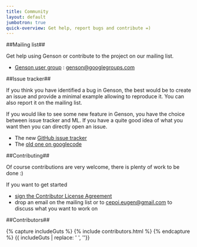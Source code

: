 ```yaml
---
title: Community
layout: default
jumbotron: true
quick-overview: Get help, report bugs and contribute =)
---
```


##Mailing list##

Get help using Genson or contribute to the project on our mailing list.

 * [Genson user group](http://groups.google.com/group/genson) : genson@googlegroups.com


##Issue tracker##

If you think you have identified a bug in Genson, the best would be to create an issue and provide a minimal example allowing to reproduce it.
You can also report it on the mailing list.

If you would like to see some new feature in Genson, you have the choice between issue tracker and ML. If you have a quite good idea of what you want
then you can directly open an issue.


* The new [GitHub issue tracker](https://github.com/owlike/genson/issues)
* The [old one on googlecode](http://code.google.com/p/genson/issues/list)

##Contributing##

Of course contributions are very welcome, there is plenty of work to be done :)

If you want to get started
 * <a href="https://www.clahub.com/agreements/owlike/genson">sign the Contributor License Agreement</a>
 * drop an email on the mailing list or to cepoi.eugen@gmail.com to discuss what you want to work on


##Contributors##

{% capture includeGuts %}
{% include contributors.html %} 
{% endcapture %}
{{ includeGuts | replace: '    ', ''}}
